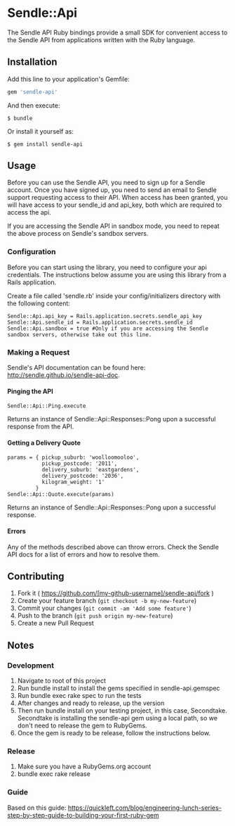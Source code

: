 # Sendle::Api

The Sendle API Ruby bindings provide a small SDK for convenient access to the Sendle API from applications written with the Ruby language.

## Installation

Add this line to your application's Gemfile:

```ruby
gem 'sendle-api'
```

And then execute:

    $ bundle

Or install it yourself as:

    $ gem install sendle-api

## Usage

Before you can use the Sendle API, you need to sign up for a Sendle account. Once you have signed up, you need to send an email to Sendle support requesting access to their API. When access has been granted, you will have access to your sendle_id and api_key, both which are required to access the api.

If you are accessing the Sendle API in sandbox mode, you need to repeat the above process on Sendle's sandbox servers.

### Configuration

Before you can start using the library, you need to configure your api credentials. The instructions below assume you are using this library from a Rails application.

Create a file called 'sendle.rb' inside your config/initializers directory with the following content:
```
Sendle::Api.api_key = Rails.application.secrets.sendle_api_key 
Sendle::Api.sendle_id = Rails.application.secrets.sendle_id
Sendle::Api.sandbox = true #Only if you are accessing the Sendle sandbox servers, otherwise take out this line.
```

### Making a Request

Sendle's API documentation can be found here: http://sendle.github.io/sendle-api-doc.

#### Pinging the API
```
Sendle::Api::Ping.execute
```

Returns an instance of Sendle::Api::Responses::Pong upon a successful response from the API. 

#### Getting a Delivery Quote
```
params = { pickup_suburb: 'woolloomooloo',
           pickup_postcode: '2011',
           delivery_suburb: 'eastgardens',
           delivery_postcode: '2036',
           kilogram_weight: '1'
         }
Sendle::Api::Quote.execute(params)
```

Returns an instance of Sendle::Api::Responses::Pong upon a successful response. 

#### Errors
Any of the methods described above can throw errors. Check the Sendle API docs for a list of errors and how to resolve them. 


## Contributing

1. Fork it ( https://github.com/[my-github-username]/sendle-api/fork )
2. Create your feature branch (`git checkout -b my-new-feature`)
3. Commit your changes (`git commit -am 'Add some feature'`)
4. Push to the branch (`git push origin my-new-feature`)
5. Create a new Pull Request

## Notes
### Development
1. Navigate to root of this project
2. Run bundle install to install the gems specified in sendle-api.gemspec
3. Run bundle exec rake spec to run the tests
4. After changes and ready to release, up the version
5. Then run bundle install on your testing project, in this case, Secondtake. Secondtake is installing the sendle-api gem using a local path, so we don't need to release the gem to RubyGems.
6. Once the gem is ready to be release, follow the instructions below.

### Release
1. Make sure you have a RubyGems.org account
2. bundle exec rake release

### Guide 
Based on this guide: https://quickleft.com/blog/engineering-lunch-series-step-by-step-guide-to-building-your-first-ruby-gem
